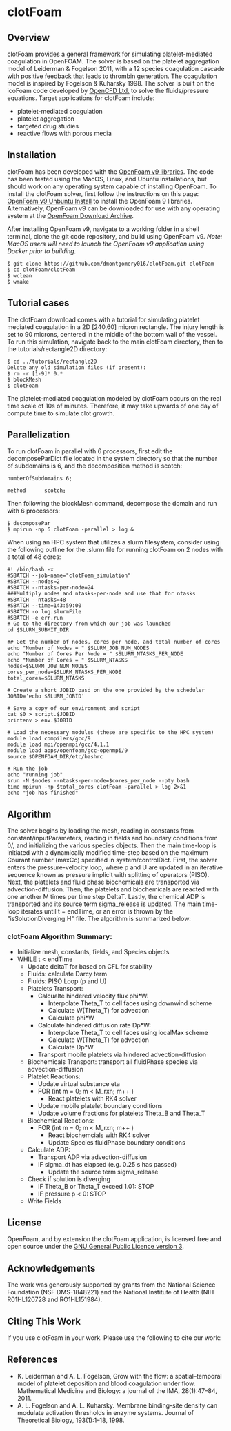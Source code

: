 # clotFoam
## Overview
clotFoam provides a general framework for simulating platelet-mediated coagulation in OpenFOAM.  The solver is based on the platelet aggregation model of Leiderman & Fogelson 2011, with a 12 species coagulation cascade with positive feedback that leads to thrombin generation.  The coagulation model is inspired by Fogelson & Kuharsky 1998.
The solver is built on the icoFoam code developed by [OpenCFD Ltd.](http://openfoam.com/) to solve the fluids/pressure equations. Target applications for clotFoam include:

* platelet-mediated coagulation
* platelet aggregation
* targeted drug studies
* reactive flows with porous media

## Installation

clotFoam has been developed with the [OpenFoam v9 libraries](https://openfoam.org/version/9/). The code has been tested using the MacOS, Linux, and Ubuntu installations, but should work on any operating system capable of installing OpenFoam. To install the clotFoam solver, first follow the instructions on this page: [OpenFoam v9 Unbuntu Install](https://openfoam.org/download/9-ubuntu/) to install the OpenFoam 9 libraries.  Alternatively, OpenFoam v9 can be downloaded for use with any operating system at the [OpenFoam Download Archive](https://openfoam.org/download/archive/).

After installing OpenFoam v9, navigate to a working folder in a shell terminal, clone the git code repository, and build using OpenFoam v9. <em>Note: MacOS users will need to launch the OpenFoam v9 application using Docker prior to building.</em>

```
$ git clone https://github.com/dmontgomery016/clotFoam.git clotFoam
$ cd clotFoam/clotFoam
$ wclean
$ wmake
```

## Tutorial cases
The clotFoam download comes with a tutorial for simulating platelet mediated coagulation in a 2D \[240,60] micron rectangle. The injury length is set to 90 microns, centered in the middle of the bottom wall of the vessel.  To run this simulation, navigate back to the main clotFoam directory, then to the tutorials/rectangle2D directory:

```
$ cd ../tutorials/rectangle2D
Delete any old simulation files (if present):
$ rm -r [1-9]* 0.*
$ blockMesh
$ clotFoam
```

The platelet-mediated coagulation modeled by clotFoam occurs on the real time scale of 10s of minutes.  Therefore, it may take upwards of one day of compute time to simulate clot growth.  

## Parallelization
To run clotFoam in parallel with 6 processors, first edit the decomposeParDict file located in the system directory so that the number of subdomains is 6, and the decomposition method is scotch:
```
numberOfSubdomains 6;

method      scotch;
```
Then following the blockMesh command, decompose the domain and run with 6 processors:
```
$ decomposePar
$ mpirun -np 6 clotFoam -parallel > log &
```

When using an HPC system that utilizes a slurm filesystem, consider using the following outline for the .slurm file for running clotFoam on 2 nodes with a total of 48 cores:
```
#! /bin/bash -x
#SBATCH --job-name="clotFoam_simulation"
#SBATCH --nodes=2
#SBATCH --ntasks-per-node=24
###Multiply nodes and ntasks-per-node and use that for ntasks
#SBATCH --ntasks=48
#SBATCH --time=143:59:00
#SBATCH -o log.slurmFile
#SBATCH -e err.run
# Go to the directory from which our job was launched
cd $SLURM_SUBMIT_DIR

## Get the number of nodes, cores per node, and total number of cores
echo "Number of Nodes = " $SLURM_JOB_NUM_NODES
echo "Number of Cores Per Node = " $SLURM_NTASKS_PER_NODE
echo "Number of Cores = " $SLURM_NTASKS
nodes=$SLURM_JOB_NUM_NODES
cores_per_node=$SLURM_NTASKS_PER_NODE
total_cores=$SLURM_NTASKS

# Create a short JOBID basd on the one provided by the scheduler 
JOBID='echo $SLURM_JOBID'

# Save a copy of our environment and script
cat $0 > script.$JOBID
printenv > env.$JOBID

# Load the necessary modules (these are specific to the HPC system)
module load compilers/gcc/9 
module load mpi/openmpi/gcc/4.1.1
module load apps/openfoam/gcc-openmpi/9
source $OPENFOAM_DIR/etc/bashrc

# Run the job
echo "running job"
srun -N $nodes --ntasks-per-node=$cores_per_node --pty bash
time mpirun -np $total_cores clotFoam -parallel > log 2>&1 
echo "job has finished"               
```

## Algorithm
The solver begins by loading the mesh, reading in constants from constant/inputParameters, reading in fields and boundary conditions from 0/, and initializing the various species objects.  Then the main time-loop is initiated with a dynamically modified time-step based on the maximum Courant number (maxCo) specified in system/controlDict.  First, the solver enters the pressure-velocity loop, where p and U are updated in an iterative sequence known as pressure implicit with splitting of operators (PISO). Next, the platelets and fluid phase biochemicals are transported via advection-diffusion.  Then, the platelets and biochemicals are reacted with one another M times per time step DeltaT. Lastly, the chemical ADP is transported and its source term sigma_release is updated.  The main time-loop iterates until t = endTime, or an error is thrown by the "isSolutionDiverging.H" file.  The algorithm is summarized below:

### clotFoam Algorithm Summary:
* Initialize mesh, constants, fields, and Species objects
* WHILE t < endTime 
  * Update deltaT for based on CFL for stability
  * Fluids: calculate Darcy term
  * Fluids: PISO Loop (p and U)
  * Platelets Transport: 
    * Calcualte hindered velocity flux phi*W:  
      * Interpolate Theta_T to cell faces using downwind scheme
      * Calculate W(Theta_T) for advection
      * Calculate phi*W
    * Calculate hindered diffusion rate Dp*W:
      * Interpolate Theta_T to cell faces using localMax scheme
      * Calculate W(Theta_T) for advection
      * Calculate Dp*W
    * Transport mobile platelets via hindered advection-diffusion
  * Biochemicals Transport: transport all fluidPhase species via advection-diffusion
  * Platelet Reactions:
    * Update virtual substance eta
    * FOR (int m = 0; m < M_rxn; m++ )
      * React platelets with RK4 solver  
    * Update mobile platelet boundary conditions 
    * Update volume fractions for platelets Theta_B and Theta_T
  * Biochemical Reactions:
    * FOR (int m = 0; m < M_rxn; m++ )
       * React biochemcials with RK4 solver  
       * Update Species fluidPhase boundary conditions 
  * Calculate ADP:
    * Transport ADP via advection-diffusion
    * IF sigma_dt has elapsed (e.g. 0.25 s has passed)
      * Update the source term sigma_release   
  * Check if solution is diverging
    * IF Theta_B or Theta_T exceed 1.01: STOP
    * IF pressure p < 0: STOP  
  * Write Fields

## License
OpenFoam, and by extension the clotFoam application, is licensed free and open source under the [GNU General Public Licence version 3](https://www.gnu.org/licenses/gpl-3.0.en.html). 

## Acknowledgements
The work was generously supported by grants from the National Science Foundation (NSF DMS-1848221) and the National Institute of Health (NIH R01HL120728 and RO1HL151984). 


## Citing This Work
If you use clotFoam in your work. Please use the following to cite our work:


## References
* K. Leiderman and A. L. Fogelson, Grow with the flow: a spatial–temporal model of platelet deposition and blood coagulation under flow. Mathematical Medicine and Biology: a journal of the IMA, 28(1):47–84, 2011.
* A. L. Fogelson and A. L. Kuharsky. Membrane binding-site density can modulate activation thresholds in enzyme systems. Journal of Theoretical Biology, 193(1):1–18, 1998.
